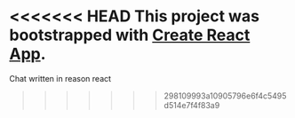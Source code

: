 <<<<<<< HEAD
This project was bootstrapped with [Create React App](https://github.com/facebookincubator/create-react-app).
=======
Chat written in reason react
>>>>>>> 298109993a10905796e6f4c5495d514e7f4f83a9
